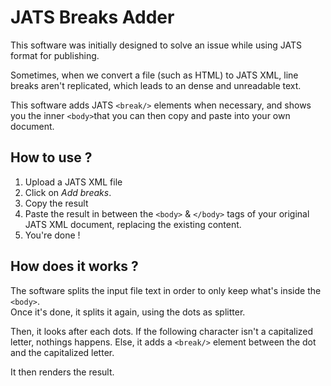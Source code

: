 # JATS Breaks Adder

This software was initially designed to solve an issue while using JATS format for publishing.

Sometimes, when we convert a file (such as HTML) to JATS XML, line breaks aren't replicated, which leads to an dense and unreadable text.

This software adds JATS `<break/>` elements when necessary, and shows you the inner `<body>`that you can then copy and paste into your own document.

## How to use ?

1. Upload a JATS XML file
2. Click on *Add breaks*.
3. Copy the result
4. Paste the result in between the `<body>` & `</body>` tags of your original JATS XML document, replacing the existing content.
5. You're done !

## How does it works ?

The software splits the input file text in order to only keep what's inside the `<body>`. 
<br>Once it's done, it splits it again, using the dots as splitter.

Then, it looks after each dots. If the following character isn't a capitalized letter, nothings happens. Else, it adds a `<break/>` element between the dot and the capitalized letter.

It then renders the result.

